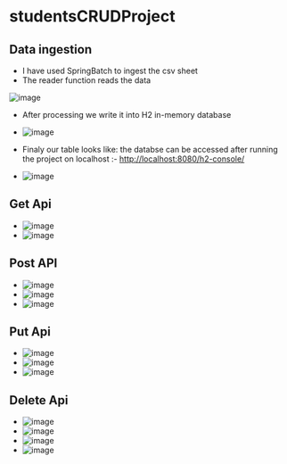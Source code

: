 ﻿# studentsCRUDProject

 ## Data ingestion ##
  * I have used SpringBatch to ingest the csv sheet
  * The reader function reads the data
    
 ![image](https://github.com/manojbhandi/studentsCRUDProject/assets/97438009/d098cf9d-37aa-46b5-a794-ce52ea1b4291)

  * After processing we write it into H2 in-memory database

  * ![image](https://github.com/manojbhandi/studentsCRUDProject/assets/97438009/57ccf836-9e15-44a2-aa77-e6a1b3a1180c)

  * Finaly our table looks like: the databse can be accessed after running the project on localhost :- <http://localhost:8080/h2-console/> 

  * ![image](https://github.com/manojbhandi/studentsCRUDProject/assets/97438009/82adbd25-ceef-4db2-bc3d-6f15f876a887)

 ## Get Api ##
  *   ![image](https://github.com/manojbhandi/studentsCRUDProject/assets/97438009/cef1061f-5b36-401e-b102-0bbfd75cffb0)
  *   ![image](https://github.com/manojbhandi/studentsCRUDProject/assets/97438009/7f79993e-a163-4291-9c23-d1ec7ca5d65a)
 ## Post API ##
 
  * ![image](https://github.com/manojbhandi/studentsCRUDProject/assets/97438009/5c8765ec-47be-4b54-a930-8cb36c89103a)
  * ![image](https://github.com/manojbhandi/studentsCRUDProject/assets/97438009/ab531589-9a12-47d7-a0bf-3b45ae91a56c)
  * ![image](https://github.com/manojbhandi/studentsCRUDProject/assets/97438009/cd7ce05c-c5f9-4bb7-b175-cad8271614ce)

 ## Put Api ##
  * ![image](https://github.com/manojbhandi/studentsCRUDProject/assets/97438009/4295f06d-f7cd-4575-96d8-8364c4586c76)
  * ![image](https://github.com/manojbhandi/studentsCRUDProject/assets/97438009/38c2f130-186b-4f14-a61f-99faf1ece4c1)
  * ![image](https://github.com/manojbhandi/studentsCRUDProject/assets/97438009/823e562c-4f61-4fb9-954c-e119f1eb23fc)
 ## Delete Api ##
  * ![image](https://github.com/manojbhandi/studentsCRUDProject/assets/97438009/139621d5-0e81-4796-bc39-5b3891dca028)
  * ![image](https://github.com/manojbhandi/studentsCRUDProject/assets/97438009/a8a9b5f6-2a83-451d-8239-13430d7b8b31)
  * ![image](https://github.com/manojbhandi/studentsCRUDProject/assets/97438009/2a9359a4-c130-4baa-b87f-cc7578955fc4)
  * ![image](https://github.com/manojbhandi/studentsCRUDProject/assets/97438009/0b6583a3-83de-4022-bc2c-0a60fbab957e)





  





